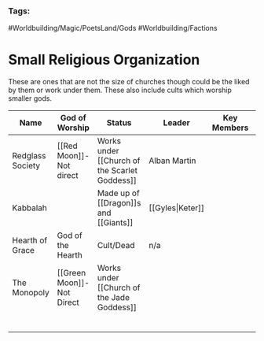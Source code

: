 ### Tags:
#Worldbuilding/Magic/PoetsLand/Gods #Worldbuilding/Factions 
# Small Religious Organization

These are ones that are not the size of churches though could be the liked by them or work under them. These also include cults which worship smaller gods. 

| Name             | God of Worship            | Status                                        | Leader           | Key Members | Desc |
| ---------------- | ------------------------- | --------------------------------------------- | ---------------- | ----------- | ---- |
| Redglass Society | [[Red Moon]]-Not direct   | Works under [[Church of the Scarlet Goddess]] | Alban Martin     |             |      |
| Kabbalah         |                           | Made up of [[Dragon]]s and [[Giants]]         | [[Gyles\|Keter]] |             |      |
| Hearth of Grace  | God of the Hearth         | Cult/Dead                                     | n/a              |             |      |
| The Monopoly     | [[Green Moon]]-Not Direct | Works under [[Church of the Jade Goddess]]    |                  |             |      |
|                  |                           |                                               |                  |             |      |
|                  |                           |                                               |                  |             |      |
|                  |                           |                                               |                  |             |      |
|                  |                           |                                               |                  |             |      |
|                  |                           |                                               |                  |             |      |
|                  |                           |                                               |                  |             |      |